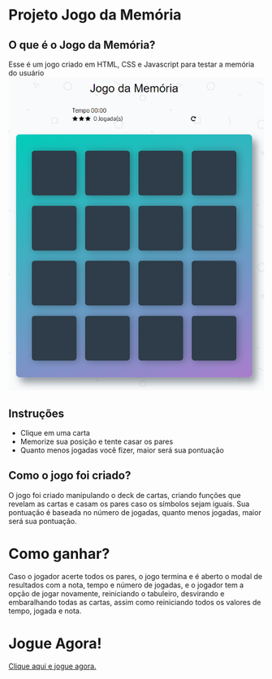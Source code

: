 # Projeto Jogo da Memória

## O que é o Jogo da Memória?
Esse é um jogo criado em HTML, CSS e Javascript para testar a memória do usuário
![snippet](jogo-da-memoria.png)

## Instruções
* Clique em uma carta
* Memorize sua posição e tente casar os pares
* Quanto menos jogadas você fizer, maior será sua pontuação

## Como o jogo foi criado?
O jogo foi criado manipulando o deck de cartas, criando funções que revelam as cartas e casam os pares caso os símbolos sejam iguais. Sua pontuação é baseada no número de jogadas, quanto menos jogadas, maior será sua pontuação.

# Como ganhar?
Caso o jogador acerte todos os pares, o jogo termina e é aberto o modal de resultados com a nota, tempo e número de jogadas, e o jogador tem a opção de jogar novamente, reiniciando o tabuleiro, desvirando e embaralhando todas as cartas, assim como reiniciando todos os valores de tempo, jogada e nota.

# Jogue Agora!
[Clique aqui e jogue agora.](https://codepen.io/brunodups/pen/jRjYQO)